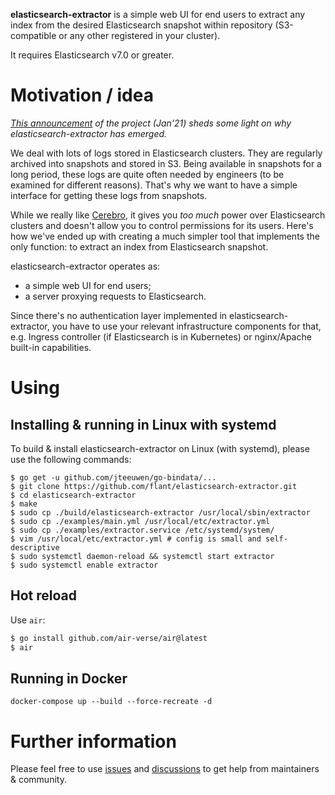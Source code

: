 **elasticsearch-extractor** is a simple web UI for end users to extract any index from the desired Elasticsearch snapshot within repository (S3-compatible or any other registered in your cluster).

It requires Elasticsearch v7.0 or greater.

# Motivation / idea

*[This announcement](https://blog.flant.com/announcing-elasticsearch-extractor-open-source-tool/) of the project (Jan'21) sheds some light on why elasticsearch-extractor has emerged.*

We deal with lots of logs stored in Elasticsearch clusters. They are regularly archived into snapshots and stored in S3. Being available in snapshots for a long period, these logs are quite often needed by engineers (to be examined for different reasons). That's why we want to have a simple interface for getting these logs from snapshots.

While we really like [Cerebro](https://github.com/lmenezes/cerebro/), it gives you *too much* power over Elasticsearch clusters and doesn't allow you to control permissions for its users. Here's how we've ended up with creating a much simpler tool that implements the only function: to extract an index from Elasticsearch snapshot.

elasticsearch-extractor operates as:
* a simple web UI for end users;
* a server proxying requests to Elasticsearch.

Since there's no authentication layer implemented in elasticsearch-extractor, you have to use your relevant infrastructure components for that, e.g. Ingress controller (if Elasticsearch is in Kubernetes) or nginx/Apache built-in capabilities.

# Using

## Installing & running in Linux with systemd

To build & install elasticsearch-extractor on Linux (with systemd), please use the following commands:

```
$ go get -u github.com/jteeuwen/go-bindata/...
$ git clone https://github.com/flant/elasticsearch-extractor.git
$ cd elasticsearch-extractor
$ make
$ sudo cp ./build/elasticsearch-extractor /usr/local/sbin/extractor
$ sudo cp ./examples/main.yml /usr/local/etc/extractor.yml
$ sudo cp ./examples/extractor.service /etc/systemd/system/
$ vim /usr/local/etc/extractor.yml # config is small and self-descriptive
$ sudo systemctl daemon-reload && systemctl start extractor
$ sudo systemctl enable extractor
```

## Hot reload
Use `air`:
```bash
$ go install github.com/air-verse/air@latest
$ air

```

## Running in Docker

```
docker-compose up --build --force-recreate -d
```

# Further information

Please feel free to use [issues](https://github.com/flant/elasticsearch-extractor/issues) and [discussions](https://github.com/flant/elasticsearch-extractor/discussions) to get help from maintainers & community.
